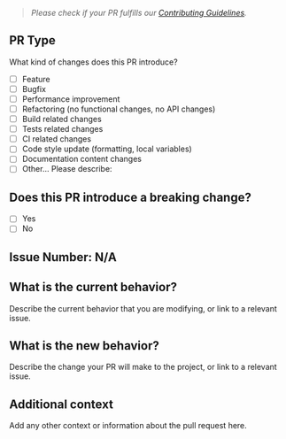 > *Please check if your PR fulfills our [Contributing Guidelines](https://github.com/vinirossa/node-boilerplate/blob/main/CONTRIBUTING.md).*

## PR Type

What kind of changes does this PR introduce?

<!-- Please check the ones that apply to this PR using "x". -->

- [ ] Feature
- [ ] Bugfix
- [ ] Performance improvement
- [ ] Refactoring (no functional changes, no API changes)
- [ ] Build related changes
- [ ] Tests related changes
- [ ] CI related changes
- [ ] Code style update (formatting, local variables)
- [ ] Documentation content changes
- [ ] Other... Please describe:

## Does this PR introduce a breaking change?

- [ ] Yes
- [ ] No

<!-- If this PR contains a breaking change, please describe the impact and migration path for existing applications below. -->

## Issue Number: N/A

## What is the current behavior?

Describe the current behavior that you are modifying, or link to a relevant issue.

## What is the new behavior?

Describe the change your PR will make to the project, or link to a relevant issue.

## Additional context

Add any other context or information about the pull request here.

